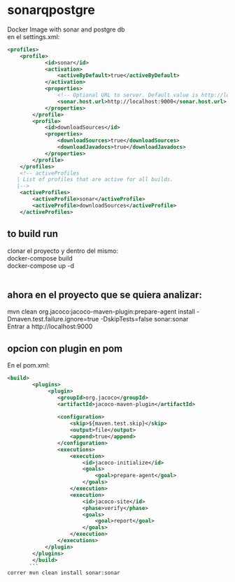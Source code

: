 # sonarqpostgre
Docker Image with sonar and postgre db </br>
en el settings.xml:
```xml
<profiles>
	<profile>
			<id>sonar</id>
			<activation>
				<activeByDefault>true</activeByDefault>
			</activation>
			<properties>
				<!-- Optional URL to server. Default value is http://localhost:9000 -->
				<sonar.host.url>http://localhost:9000</sonar.host.url>
			</properties>
		</profile>
		<profile>
			<id>downloadSources</id>
			<properties>
				<downloadSources>true</downloadSources>
				<downloadJavadocs>true</downloadJavadocs>
			</properties>
		</profile>
	</profiles>
	<!-- activeProfiles
   | List of profiles that are active for all builds.
   |-->
	<activeProfiles>
		<activeProfile>sonar</activeProfile>
		<activeProfile>downloadSources</activeProfile>
	</activeProfiles>
  ```
## to build run
clonar el proyecto y dentro del mismo: </br>
docker-compose build </br>
docker-compose up -d </br></br>
## ahora en el proyecto que se quiera analizar:
mvn clean org.jacoco:jacoco-maven-plugin:prepare-agent install -Dmaven.test.failure.ignore=true -DskipTests=false sonar:sonar
</br>
Entrar a http://localhost:9000

## opcion con plugin en pom
En el pom.xml:
```xml
<build>
		<plugins>
			 <plugin>
                <groupId>org.jacoco</groupId>
                <artifactId>jacoco-maven-plugin</artifactId>
                
                <configuration>
                    <skip>${maven.test.skip}</skip>
                    <output>file</output>
                    <append>true</append>
                </configuration>
                <executions>
                    <execution>
                        <id>jacoco-initialize</id>
                        <goals>
                            <goal>prepare-agent</goal>
                        </goals>
                    </execution>
                    <execution>
                        <id>jacoco-site</id>
                        <phase>verify</phase>
                        <goals>
                            <goal>report</goal>
                        </goals>
                    </execution>
                </executions>
            </plugin>
	    </plugins>
	    </build>
	   ``` 
correr mvn clean install sonar:sonar
